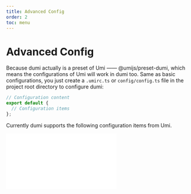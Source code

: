 ```yaml
---
title: Advanced Config
order: 2
toc: menu
---
```


# Advanced Config

Because dumi actually is a preset of Umi —— @umijs/preset-dumi, which means the configurations of Umi will work in dumi too. Same as basic configurations, you just create a `.umirc.ts` or `config/config.ts` file in the project root directory to configure dumi:

```ts
// Configuration content
export default {
  // Configuration items
};
```

Currently dumi supports the following configuration items from Umi.

<!-- The followings are Umi configuration items, which are synchronized and filtered from Umi repository by scripts/sync-from-umi.js -->
<embed src="../.upstream/config.md"></embed>
